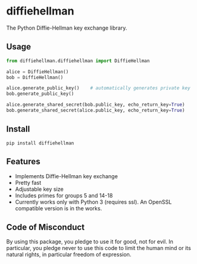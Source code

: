 # diffiehellman

The Python Diffie-Hellman key exchange library.


## Usage

```python
from diffiehellman.diffiehellman import DiffieHellman

alice = DiffieHellman()
bob = DiffieHellman()

alice.generate_public_key()    # automatically generates private key
bob.generate_public_key()

alice.generate_shared_secret(bob.public_key, echo_return_key=True)
bob.generate_shared_secret(alice.public_key, echo_return_key=True)
```

## Install

```shell
pip install diffiehellman
```

## Features

* Implements Diffie-Hellman key exchange
* Pretty fast
* Adjustable key size
* Includes primes for groups 5 and 14-18
* Currently works only with Python 3 (requires ssl). An OpenSSL compatible version is in the works.

## Code of Misconduct

By using this package, you pledge to use it for good, not for evil. In particular, you pledge never to use this code to limit the human mind or its natural rights, in particular freedom of expression.
